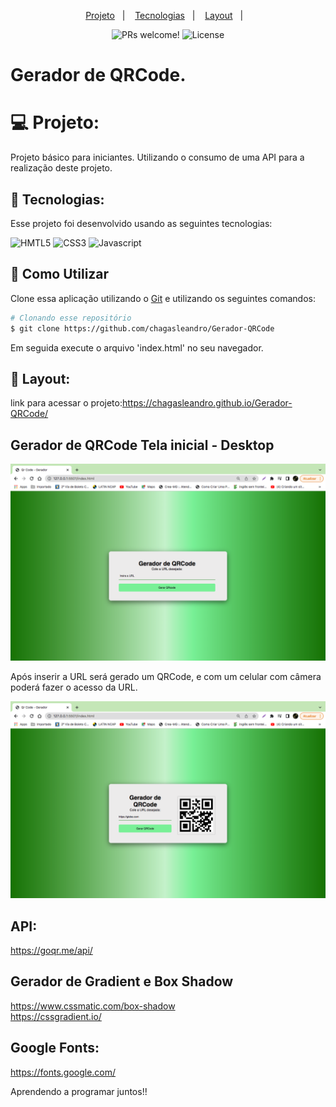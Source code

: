 <p align="center">
  <a href="#-projeto">Projeto</a>&nbsp;&nbsp;&nbsp;|&nbsp;&nbsp;&nbsp;
  <a href="#-tecnologias">Tecnologias</a>&nbsp;&nbsp;&nbsp;|&nbsp;&nbsp;&nbsp;
  <a href="#-layout">Layout</a>&nbsp;&nbsp;&nbsp;|&nbsp;&nbsp;&nbsp;
</p>

<p align="center">
 <img src="https://img.shields.io/static/v1?label=PRs&message=welcome&color=49AA26&labelColor=000000" alt="PRs welcome!" />

  <img alt="License" src="https://img.shields.io/static/v1?label=license&message=MIT&color=49AA26&labelColor=000000">
</p>


<h1>Gerador de QRCode.</h1>

# 💻 Projeto:
<p>Projeto básico para iniciantes. Utilizando o consumo de uma API para a realização deste projeto. </p>

## 🚀 Tecnologias:

Esse projeto foi desenvolvido usando as seguintes tecnologias:

<img  alt="HMTL5"
     src="https://img.shields.io/badge/HTML5-E34F26?style=for-the-badge&logo=html5&logoColor=white"/>
 <img alt="CSS3"
      src="https://img.shields.io/badge/css3-%231572B6.svg?style=for-the-badge&logo=css3&logoColor=white"/>
 <img alt="Javascript"
      src="https://img.shields.io/badge/Javascript-%231572B6.svg?style=for-the-badge&logo=Javascript&logoColor=white"/>  
## :wrench: Como Utilizar

Clone essa aplicação utilizando o [Git](https://git-scm.com) e utilizando os seguintes comandos:

```bash
# Clonando esse repositório
$ git clone https://github.com/chagasleandro/Gerador-QRCode
```
Em seguida execute o arquivo 'index.html' no seu navegador. </br>

## 🔖 Layout:
link para acessar o projeto:https://chagasleandro.github.io/Gerador-QRCode/
## Gerador de QRCode Tela inicial - Desktop
<img src="./img/img.png"  alt="">
<p>Após inserir a URL será gerado um QRCode, e com um celular com câmera poderá fazer o acesso da URL.</p>
<img src="./img/img-2.png" alt="">

## API:
https://goqr.me/api/

## Gerador de Gradient e Box Shadow
https://www.cssmatic.com/box-shadow</br>
https://cssgradient.io/

## Google Fonts:
https://fonts.google.com/

Aprendendo a programar juntos!!
